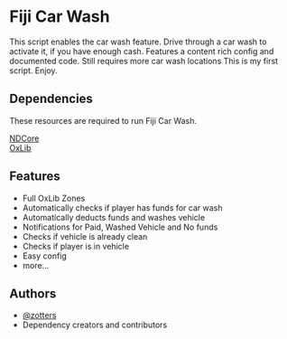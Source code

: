 
# Fiji Car Wash

This script enables the car wash feature. Drive through a car wash to activate it, if you have enough cash. Features a content rich config and documented code. Still requires more car wash locations   This is my first script. Enjoy.



## Dependencies 
These resources are required to run Fiji Car Wash.

[NDCore](https://github.com/ND-Framework/ND_Core)   
[OxLib](https://github.com/overextended/ox_lib)    

## Features
* Full OxLib Zones
* Automatically checks if player has funds for car wash
* Automatically deducts funds and washes vehicle
* Notifications for Paid, Washed Vehicle and No funds
* Checks if vehicle is already clean
* Checks if player is in vehicle
* Easy config
* more...
## Authors

- [@zotters](https://github.com/Zotters)
- Dependency creators and contributors
